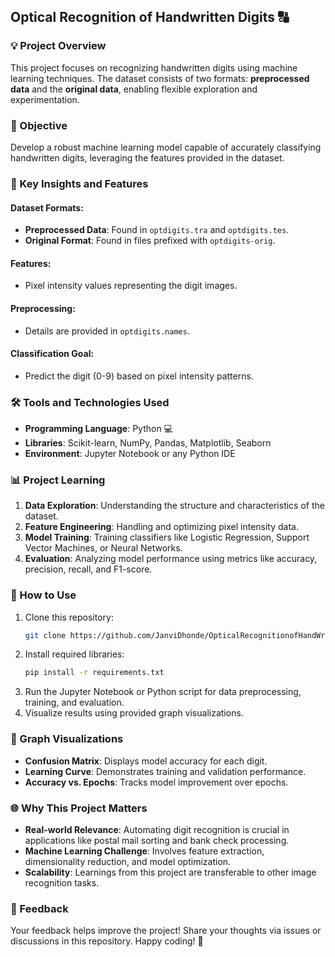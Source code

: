 ## Optical Recognition of Handwritten Digits 🔠

### 💡 Project Overview
This project focuses on recognizing handwritten digits using machine learning techniques. The dataset consists of two formats: **preprocessed data** and the **original data**, enabling flexible exploration and experimentation.

### 🔎 Objective
Develop a robust machine learning model capable of accurately classifying handwritten digits, leveraging the features provided in the dataset.

### 🌟 Key Insights and Features

#### Dataset Formats:
- **Preprocessed Data**: Found in `optdigits.tra` and `optdigits.tes`.
- **Original Format**: Found in files prefixed with `optdigits-orig`.

#### Features:
- Pixel intensity values representing the digit images.

#### Preprocessing:
- Details are provided in `optdigits.names`.

#### Classification Goal:
- Predict the digit (0-9) based on pixel intensity patterns.

### 🛠️ Tools and Technologies Used
- **Programming Language**: Python 💻
- **Libraries**: Scikit-learn, NumPy, Pandas, Matplotlib, Seaborn
- **Environment**: Jupyter Notebook or any Python IDE

### 📊 Project Learning
1. **Data Exploration**: Understanding the structure and characteristics of the dataset.
2. **Feature Engineering**: Handling and optimizing pixel intensity data.
3. **Model Training**: Training classifiers like Logistic Regression, Support Vector Machines, or Neural Networks.
4. **Evaluation**: Analyzing model performance using metrics like accuracy, precision, recall, and F1-score.

### 📝 How to Use
1. Clone this repository:
   ```bash
   git clone https://github.com/JanviDhonde/OpticalRecognitionofHandWrittendigits.git
   ```
2. Install required libraries:
   ```bash
   pip install -r requirements.txt
   ```
3. Run the Jupyter Notebook or Python script for data preprocessing, training, and evaluation.
4. Visualize results using provided graph visualizations.

### 🔁 Graph Visualizations
- **Confusion Matrix**: Displays model accuracy for each digit.
- **Learning Curve**: Demonstrates training and validation performance.
- **Accuracy vs. Epochs**: Tracks model improvement over epochs.

### 🌐 Why This Project Matters
- **Real-world Relevance**: Automating digit recognition is crucial in applications like postal mail sorting and bank check processing.
- **Machine Learning Challenge**: Involves feature extraction, dimensionality reduction, and model optimization.
- **Scalability**: Learnings from this project are transferable to other image recognition tasks.

### 📢 Feedback
Your feedback helps improve the project! Share your thoughts via issues or discussions in this repository.
Happy coding! 🚀
